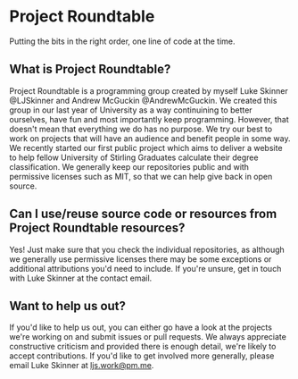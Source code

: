 # Project Roundtable
Putting the bits in the right order, one line of code at the time.

## What is Project Roundtable?
Project Roundtable is a programming group created by myself Luke Skinner @LJSkinner and Andrew McGuckin @AndrewMcGuckin. We created this group in our last year of University as a way continuining to better ourselves, have fun and most importantly keep programming. However, that doesn't mean that everything we do has no purpose. We try our best to work on projects that will have an audience and benefit people in some way. We recently started our first public project which aims to deliver a website to help fellow University of Stirling Graduates calculate their degree classification. We generally keep our repositories public and with permissive licenses such as MIT, so that we can help give back in open source. 

## Can I use/reuse source code or resources from Project Roundtable resources?
Yes! Just make sure that you check the individual repositories, as although we generally use permissive licenses there may be some exceptions or additional attributions you'd need to include. If you're unsure, get in touch with Luke Skinner at the contact email.

## Want to help us out?
If you'd like to help us out, you can either go have a look at the projects we're working on and submit issues or pull requests. We always appreciate constructive criticism and provided there is enough detail, we're likely to accept contributions. If you'd like to get involved more generally, please email Luke Skinner at ljs.work@pm.me.

